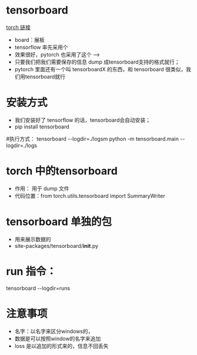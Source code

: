 # tensorboard
[torch 链接](https://pytorch.org/docs/stable/tensorboard.html?highlight=tensorboard)
- board：展板
- tensorflow 率先采用个
- 效果很好，pytorch 也采用了这个 --> 
- 只要我们把我们需要保存的信息 dump 成tensorboard支持的格式就行；
- pytorch 里面还有一个叫 tensorboardX 的东西，和 tensorboard 很类似，我们用tensorboard就行

# 安装方式
- 我们安装好了 tensorflow 的话，tensorboard会自动安装；
- pip install tensorboard

#执行方式：
tensorboard --logdir=./logsm
python -m tensorboard.main --logdir=./logs

# torch 中的tensorboard 
- 作用： 用于 dump 文件
- 代码位置：from torch.utils.tensorboard import SummaryWriter 

# tensorboard 单独的包
- 用来展示数据的
- site-packages/tensorboard/__init__.py

# run 指令：
tensorboard --logdir=runs

# 注意事项
- 名字：以名字来区分windows的，
- 数据是可以按照window的名字来追加
- loss 是以追加的形式来的，信息不回丢失
